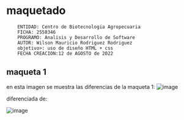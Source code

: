 # maquetado

```
    ENTIDAD: Centro de Biotecnologia Agropecuaria
    FICHA: 2558346
    PROGRAMO: Analisis y Desarrollo de Software
    AUTOR: Wilson Mauricio Rodriguez Rodriguez
    objetivo>: uso de diseño HTML + css
    FECHA CREACION:12 de AGOSTO de 2022
```
## maqueta 1
en esta imagen se muestra las diferencias de la maqueta 1:
![image](https://user-images.githubusercontent.com/110676905/184464851-63882551-a630-41da-91a7-057d2b668ee2.png)

 diferenciada de:
 
 ![image](https://user-images.githubusercontent.com/110676905/184465428-6cb5095f-ef4a-43a1-b512-1f1210974330.png)
 

